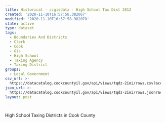 ```yaml
---
title: Historical - ccgisdata - High School Tax Dist 2012
created: '2020-11-10T16:57:58.382067'
modified: '2020-11-10T16:57:58.382078'
state: active
type: dataset
tags:
  - Boundaries And Districts
  - Clerk
  - Cook
  - Gis
  - High School
  - Taxing Agency
  - Taxing District
groups:
  - Local Government
csv_url: >-
  https://datacatalog.cookcountyil.gov/api/views/tqdz-2ini/rows.csv?accessType=DOWNLOAD
json_url: >-
  https://datacatalog.cookcountyil.gov/api/views/tqdz-2ini/rows.json?accessType=DOWNLOAD
layout: post

---
```

High School Taxing Districts in Cook County

